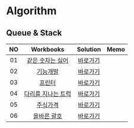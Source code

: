 # Algorithm 
## Queue & Stack
|<center>NO|<center>Workbooks|<center>Solution|<center>Memo|
|:---:|:---:|:---:|:---:|
|01|[<center>같은 숫자는 싫어](https://school.programmers.co.kr/learn/courses/30/lessons/12906)|[<center>바로가기](./Solution/같은%20숫자는%20싫어)||
|02|[<center>기능개발](https://school.programmers.co.kr/learn/courses/30/lessons/42586)|[<center>바로가기](./Solution/기능개발)||
|03|[<center>프린터](https://school.programmers.co.kr/learn/courses/30/lessons/42587)|[<center>바로가기](./Solution/프린터)||
|04|[<center>다리를 지나는 트럭](https://school.programmers.co.kr/learn/courses/30/lessons/42583)|[<center>바로가기](./Solution/다리를%20지나는%20트럭)||
|05|[<center>주식가격](https://school.programmers.co.kr/learn/courses/30/lessons/42584)|[<center>바로가기](./Solution/주식가격)||
|06|[<center>올바른 괄호](https://school.programmers.co.kr/learn/courses/30/lessons/12909)|[<center>바로가기](./Solution/올바른%20괄호)||
